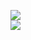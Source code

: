 [![](https://img.shields.io/badge/Made%20With-Github%20Spray-lightgrey.svg?style=for-the-badge&logo=github)](https://github.com/Annihil/github-spray#4900)  
[![](https://i.imgur.com/2DrTn0Z.gif)](https://github.com/Annihil/github-spray)